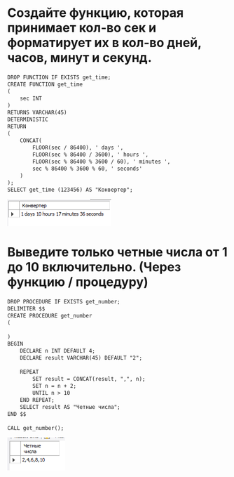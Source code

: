 # Создайте функцию, которая принимает кол-во сек и форматирует их в кол-во дней, часов, минут и секунд.

    DROP FUNCTION IF EXISTS get_time;
    CREATE FUNCTION get_time
    (
        sec INT
    )
    RETURNS VARCHAR(45)
    DETERMINISTIC 
    RETURN 
    (
	    CONCAT(
		    FLOOR(sec / 86400), ' days ', 
		    FLOOR(sec % 86400 / 3600), ' hours ',
            FLOOR(sec % 86400 % 3600 / 60), ' minutes ',
            sec % 86400 % 3600 % 60, ' seconds'
	    )
    ); 
    SELECT get_time (123456) AS "Конвертер";
![Error](Query1.png)

# Выведите только четные числа от 1 до 10 включительно. (Через функцию / процедуру)

    DROP PROCEDURE IF EXISTS get_number;
    DELIMITER $$ 
    CREATE PROCEDURE get_number
    (

    )
    BEGIN
	    DECLARE n INT DEFAULT 4;
        DECLARE result VARCHAR(45) DEFAULT "2";
    
        REPEAT
		    SET result = CONCAT(result, ",", n);
            SET n = n + 2;
            UNTIL n > 10
	    END REPEAT;
	    SELECT result AS "Четные числа";
    END $$
 
    CALL get_number();
![Error](Query2.png)